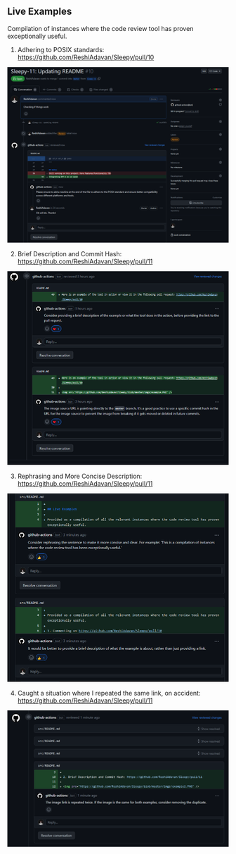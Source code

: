 
## Live Examples

Compilation of instances where the code review tool has proven exceptionally useful.

1. Adhering to POSIX standards: https://github.com/ReshiAdavan/Sleepy/pull/10

<img src="https://github.com/ReshiAdavan/Sleepy/blob/master/imgs/example.PNG" />

2. Brief Description and Commit Hash: https://github.com/ReshiAdavan/Sleepy/pull/11

<img src="https://github.com/ReshiAdavan/Sleepy/blob/master/imgs/example2.PNG" />

3. Rephrasing and More Concise Description: https://github.com/ReshiAdavan/Sleepy/pull/11

<img src="https://github.com/ReshiAdavan/Sleepy/blob/master/imgs/example3.PNG" />

4. Caught a situation where I repeated the same link, on accident: https://github.com/ReshiAdavan/Sleepy/pull/11

<img src="https://github.com/ReshiAdavan/Sleepy/blob/master/imgs/example4.PNG" />
